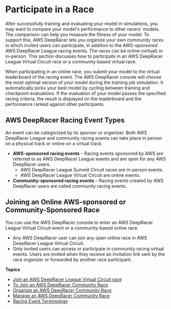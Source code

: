 # Participate in a Race<a name="deepracer-racing-series"></a>

After successfully training and evaluating your model in simulations, you may want to compare your model's performance to other racers' models\. The comparison can help you measure the fitness of your model\. To support this, AWS DeepRacer lets you organize your own community races in which invited users can participate, in addition to the AWS\-sponsored AWS DeepRacer League racing events\. The races can be online \(virtual\) or in\-person\. This section discusses how to participate in an AWS DeepRacer League Virtual Circuit race or a community\-based virtual race\. 

When participating in an online race, you submit your model to the virtual leaderboard of the racing event\. The AWS DeepRacer console will choose the most optimal version of your model during the training job simulation\. It automatically picks your best model by cycling between training and checkpoint evaluations\. If the evaluation of your model passes the specified racing criteria, the result is displayed on the leaderboard and the performance ranked against other participants\. 

## AWS DeepRacer Racing Event Types<a name="deepracer-racing-event-types"></a>

An event can be categorized by its sponsor or organizer\. Both AWS DeepRacer League and community racing events can take place in person on a physical track or online on a virtual track\.
+ **AWS\-sponsored racing events** – Racing events sponsored by AWS are referred to as AWS DeepRacer League events and are open for any AWS DeepRacer users\.
  + AWS DeepRacer League Summit Circuit races are in\-person events\.
  + AWS DeepRacer League Virtual Circuit are online events\.
+ **Community\-sponsored racing events** – Racing events created by AWS DeepRacer users are called community racing events\.

## Joining an Online AWS\-sponsored or Community\-Sponsored Race<a name="Invitation"></a>

You can use the AWS DeepRacer console to enter an AWS DeepRacer League Virtual Circuit event or a community\-based online race\. 
+ Any AWS DeepRacer user can join any open online race in AWS DeepRacer League Virtual Circuit\. 
+ Only invited users can access or participate in community racing virtual events\. Users are invited when they receive an invitation link sent by the race organizer or forwarded by another race participant\. 

**Topics**
+ [Join an AWS DeepRacer League Virtual Circuit race](deepracer-submit-model-to-leaderboard.md)
+ [To Join an AWS DeepRacer Community Race](deepracer-join-community-race.md)
+ [Organize an AWS DeepRacer Community Race](deepracer-create-community-race.md)
+ [Manage an AWS DeepRacer Community Race](deepracer-manage-community-races.md)
+ [Racing Event Terminology](deepracer-basic-concept.md#racing-event-terminology)